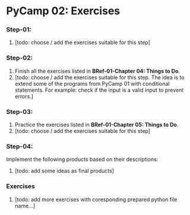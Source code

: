 # PyCamp 02: Exercises

### Step-01:

1. [todo: choose / add the exercises suitable for this step]


### Step-02:

1. Finish all the exercises listed in **BRef-01-Chapter 04: Things to Do**.
2. [todo: choose / add the exercises suitable for this step. The idea is to extend some of the programs from PyCamp 01 with conditional statements. For example: check if the input is a valid input to prevent errors.]


### Step-03:

1. Practice the exercises listed in **BRef-01-Chapter 05: Things to Do**.
2. [todo: choose / add the exercises suitable for this step]

### Step-04:

Implement the following products based on their descriptions:

1. [todo: add some ideas as final products]


### Exercises

1. [todo: add more exercises with coresponding prepared python file name...]







